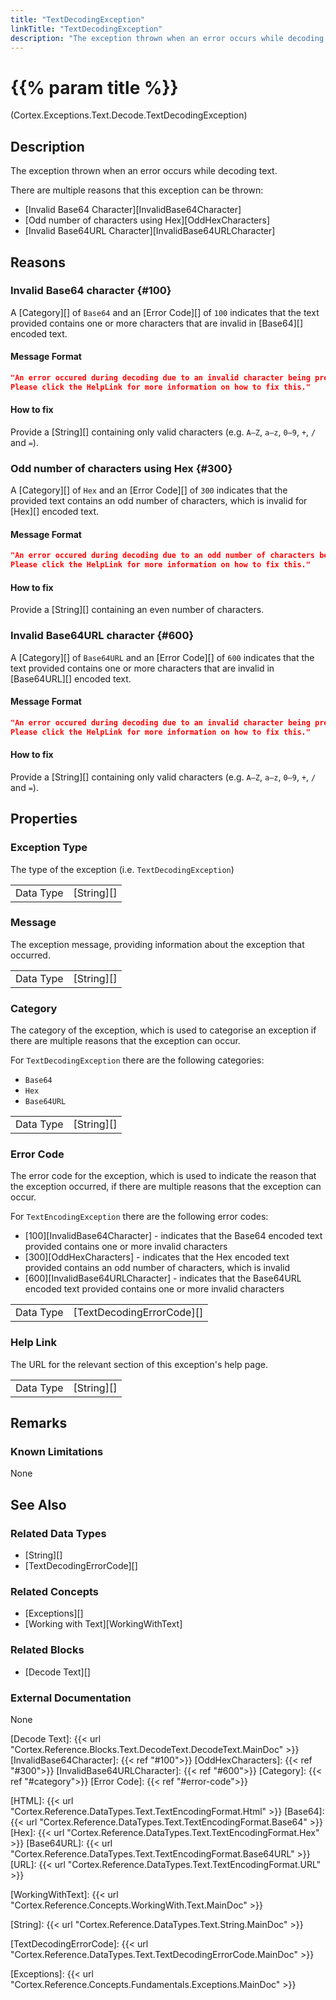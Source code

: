 ```yaml
---
title: "TextDecodingException"
linkTitle: "TextDecodingException"
description: "The exception thrown when an error occurs while decoding text."
---
```


# {{% param title %}}

<p class="namespace">(Cortex.Exceptions.Text.Decode.TextDecodingException)</p>

## Description

The exception thrown when an error occurs while decoding text.

There are multiple reasons that this exception can be thrown:

- [Invalid Base64 Character][InvalidBase64Character]
- [Odd number of characters using Hex][OddHexCharacters]
- [Invalid Base64URL Character][InvalidBase64URLCharacter]

## Reasons

### Invalid Base64 character {#100}

A [Category][] of `Base64` and an [Error Code][] of `100` indicates that the text provided contains one or more characters that are invalid in [Base64][] encoded text.

#### Message Format

```json
"An error occured during decoding due to an invalid character being present.
Please click the HelpLink for more information on how to fix this."
```

#### How to fix

Provide a [String][] containing only valid characters (e.g. `A–Z`, `a–z`, `0–9`, `+`, `/` and `=`).

### Odd number of characters using Hex {#300}

A [Category][] of `Hex` and an [Error Code][] of `300` indicates that the provided text contains an odd number of characters, which is invalid for [Hex][] encoded text.

#### Message Format

```json
"An error occured during decoding due to an odd number of characters being present.
Please click the HelpLink for more information on how to fix this."
```

#### How to fix

Provide a [String][] containing an even number of characters.

### Invalid Base64URL character {#600}

A [Category][] of `Base64URL` and an [Error Code][] of `600` indicates that the text provided contains one or more characters that are invalid in [Base64URL][] encoded text.

#### Message Format

```json
"An error occured during decoding due to an invalid character being present.
Please click the HelpLink for more information on how to fix this."
```

#### How to fix

Provide a [String][] containing only valid characters (e.g. `A–Z`, `a–z`, `0–9`, `+`, `/` and `=`).

## Properties

### Exception Type

The type of the exception (i.e. `TextDecodingException`)

| | |
|-----------|------------|
| Data Type | [String][] |

### Message

The exception message, providing information about the exception that occurred.

| | |
|-----------|------------|
| Data Type | [String][] |

### Category

The category of the exception, which is used to categorise an exception if there are multiple reasons that the exception can occur.

For `TextDecodingException` there are the following categories:

- `Base64`
- `Hex`
- `Base64URL`

| | |
|-----------|------------|
| Data Type | [String][] |

### Error Code

The error code for the exception, which is used to indicate the reason that the exception occurred, if there are multiple reasons that the exception can occur.

For `TextEncodingException` there are the following error codes:

- [100][InvalidBase64Character] - indicates that the Base64 encoded text provided contains one or more invalid characters
- [300][OddHexCharacters] - indicates that the Hex encoded text provided contains an odd number of characters, which is invalid
- [600][InvalidBase64URLCharacter] - indicates that the Base64URL encoded text provided contains one or more invalid characters

| | |
|-----------|---------------------------|
| Data Type | [TextDecodingErrorCode][] |

### Help Link

The URL for the relevant section of this exception's help page.

| | |
|-----------|------------|
| Data Type | [String][] |

## Remarks

### Known Limitations

None

## See Also

### Related Data Types

* [String][]
* [TextDecodingErrorCode][]

### Related Concepts

* [Exceptions][]
* [Working with Text][WorkingWithText]

### Related Blocks

* [Decode Text][]

### External Documentation

None

[Decode Text]: {{< url "Cortex.Reference.Blocks.Text.DecodeText.DecodeText.MainDoc" >}}
[InvalidBase64Character]: {{< ref "#100">}}
[OddHexCharacters]: {{< ref "#300">}}
[InvalidBase64URLCharacter]: {{< ref "#600">}}
[Category]: {{< ref "#category">}}
[Error Code]: {{< ref "#error-code">}}

[HTML]: {{< url "Cortex.Reference.DataTypes.Text.TextEncodingFormat.Html" >}}
[Base64]: {{< url "Cortex.Reference.DataTypes.Text.TextEncodingFormat.Base64" >}}
[Hex]: {{< url "Cortex.Reference.DataTypes.Text.TextEncodingFormat.Hex" >}}
[Base64URL]: {{< url "Cortex.Reference.DataTypes.Text.TextEncodingFormat.Base64URL" >}}
[URL]: {{< url "Cortex.Reference.DataTypes.Text.TextEncodingFormat.URL" >}}

[WorkingWithText]: {{< url "Cortex.Reference.Concepts.WorkingWith.Text.MainDoc" >}}

[String]: {{< url "Cortex.Reference.DataTypes.Text.String.MainDoc" >}}

[TextDecodingErrorCode]: {{< url "Cortex.Reference.DataTypes.Text.TextDecodingErrorCode.MainDoc" >}}

[Exceptions]: {{< url "Cortex.Reference.Concepts.Fundamentals.Exceptions.MainDoc" >}}
